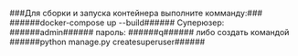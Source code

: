 ###Для сборки и запуска контейнера выполните комманду:###
######docker-compose up --build######
Суперюзер: 
######admin######
пароль:
######q######
либо создать командой ######python manage.py createsuperuser######